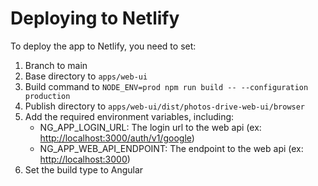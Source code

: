 # Deploying to Netlify

To deploy the app to Netlify, you need to set:

1. Branch to main
2. Base directory to `apps/web-ui`
3. Build command to `NODE_ENV=prod npm run build -- --configuration production`
4. Publish directory to `apps/web-ui/dist/photos-drive-web-ui/browser`
5. Add the required environment variables, including:
    - NG_APP_LOGIN_URL: The login url to the web api (ex: <http://localhost:3000/auth/v1/google>)
    - NG_APP_WEB_API_ENDPOINT: The endpoint to the web api (ex: <http://localhost:3000>)
6. Set the build type to Angular
